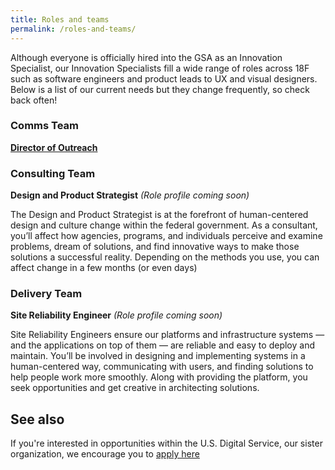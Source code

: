```yaml
---
title: Roles and teams
permalink: /roles-and-teams/
---
```

Although everyone is officially hired into the GSA as an Innovation Specialist, our Innovation Specialists fill a wide range of roles across 18F such as software engineers and product leads to UX and visual designers. Below is a list of our current needs but they change frequently, so check back often!

### Comms Team
[**Director of Outreach**](https://pages.18f.gov/joining-18f/roles-and-teams/positions/director-of-outreach/)

### Consulting Team
**Design and Product Strategist** *(Role profile coming soon)*

The Design and Product Strategist is  at the forefront of human-centered design and culture change within the federal government. As a consultant, you’ll affect how agencies, programs, and individuals perceive and examine problems, dream of solutions, and find innovative ways to make those solutions a successful reality. Depending on the methods you use, you can affect change in a few months (or even days)

### Delivery Team
**Site Reliability Engineer** *(Role profile coming soon)*

Site Reliability Engineers ensure our platforms and infrastructure systems — and the applications on top of them —  are reliable and easy to deploy and maintain. You’ll be involved in designing and implementing systems in a human-centered way, communicating with users, and finding solutions to help people work more smoothly. Along with providing the platform, you seek opportunities and get creative in  architecting solutions.


## See also
If you're interested in opportunities within the U.S. Digital Service, our sister organization, we encourage you to [apply here](https://www.whitehouse.gov/digital/united-states-digital-service)
